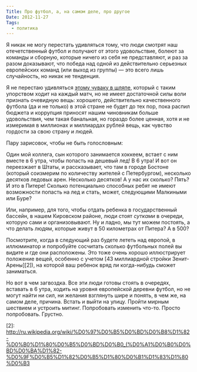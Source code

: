 ```yaml
---
Title: Про футбол, а, на самом деле, про другое
Date: 2012-11-27
Tags:
  - политика
---
```


Я никак не могу перестать удивляться тому, что люди смотрят наш отечетственный футбол и получают от этого удовольствие, болеют за команды и сборную, которые ничего из себя не представляют, и раз за разом доказывают, что победа над одной из действительно серьезных европейских команд (или выход из группы) — это всего лишь случайность, но никак не тенденция.

Я не перестаю удивляться [этому чуваку в шляпе][1], который с таким упорством ходит на каждый матч, но не имеет достаточной силы воли признать очевидную вещь: хорошего, действительно качественного футбола (да и не только) в этой стране не будет до тех пор, пока распил бюджета и коррупция приносят нашим чиновникам больше удовольствия, чем такая банальная, но гораздо более ценная, хотя и не измеримая в миллионах и миллиардах рублей вещь, как чувство гордости за свою страну и людей.

Пару зарисовок, чтобы не быть голословным:

Один мой коллега, сын которого занимается хоккеем, встает с ним вместе в 6 утра, чтобы попасть на дешевый лед! В 6 утра! И вот он переезжает в Штаты, и рассказывает, что там в городе Бостоне (который соизмерим по количеству жителей с Петербургом), несколько десятков ледовых арен. Несколько десятков! А у нас их сколько? Пять? И это в Питере! Сколько потенциально способных ребят не имеют возможности попасть на лед и стать, может, следующими Малкиными или Буре?

Или, например, для того, чтобы отдать ребенка в государственный бассейн, в нашем Кировском районе, люди стоят <i>сутками</i> в очереди, которую сами и организовывают. Ну и ладно, мы тут можем постоять, а что делать людям, которые живут в 50 километрах от Питера? А в 500?

Посмотрите, когда в следующий раз будете лететь над европой, в иллюминатор и попробуйте сосчитать сколько футбольных полей вы видите и где они расположены. Это тоже очень хорошо иллюстрирует положение вещей, особенно с учетом [43 миллиардной стройки Зенит-Арены][2]), на которой ваш ребенок вряд ли когда-нибудь сможет заниматься.

Но вот в чем загвоздка. Все эти люди готовы стоять в очередях, вставать в 6 утра, ходить на уровня европейской деревни футбол, но не могут найти ни сил, ни желания взглянуть шире и понять, в чем же, на самом деле, причина. Встать и выйти на улицу. Пройти мирным шествием и устроить митинг. Попробовать изменить что-то. Просто попробовать.
Грустно.

[1]: http://lenta.ru/news/2012/11/26/boyarsky/
[2]: http://ru.wikipedia.org/wiki/%D0%97%D0%B5%D0%BD%D0%B8%D1%82-%D0%B0%D1%80%D0%B5%D0%BD%D0%B0_(%D0%A1%D0%B0%D0%BD%D0%BA%D1%82-%D0%9F%D0%B5%D1%82%D0%B5%D1%80%D0%B1%D1%83%D1%80%D0%B3
